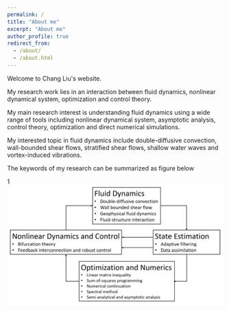 ```yaml
---
permalink: /
title: "About me"
excerpt: "About me"
author_profile: true
redirect_from: 
  - /about/
  - /about.html
---
```


Welcome to Chang Liu's website. 

My research work lies in an interaction between fluid dynamics, nonlinear dynamical system, optimization and control theory.

My main research interest is understanding fluid dynamics using a wide range of tools including nonlinear dynamical system, asymptotic analysis, control theory, optimization and direct numerical simulations. 

My interested topic in fluid dynamics include double-diffusive convection, wall-bounded shear flows, stratified shear flows, shallow water waves and vortex-induced vibrations.

The keywords of my research can be summarized as figure below

1<br/><img src='/images/research_summary.png'>

